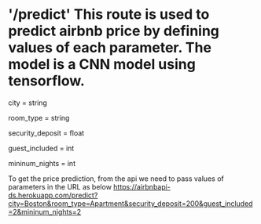 # '/predict' This route is used to predict airbnb price by defining values of each parameter. The model is a CNN model using tensorflow.

city = string

room_type = string


security_deposit = float

guest_included = int


mininum_nights = int




To get the price prediction, from the api we need to pass values of parameters in the URL as below
https://airbnbapi-ds.herokuapp.com/predict?city=Boston&room_type=Apartment&security_deposit=200&guest_included=2&mininum_nights=2
